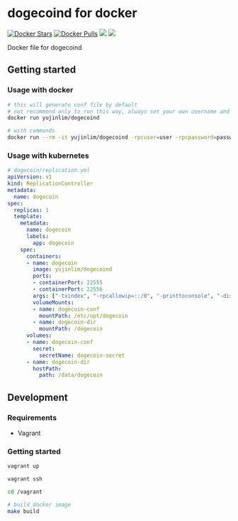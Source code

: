 # dogecoind for docker
[![Docker Stars](https://img.shields.io/docker/stars/yujinlim/dogecoind.svg?style=flat-square)]() [![Docker Pulls](https://img.shields.io/docker/pulls/yujinlim/dogecoind.svg?style=flat-square)]() [![](https://images.microbadger.com/badges/image/yujinlim/dogecoind.svg?style=flat-square)](https://microbadger.com/images/yujinlim/dogecoind "Get your own image badge on microbadger.com") [![](https://images.microbadger.com/badges/version/yujinlim/dogecoind.svg?style=flat-square)](https://microbadger.com/images/yujinlim/dogecoind "Get your own version badge on microbadger.com")

Docker file for dogecoind

## Getting started
### Usage with docker
```bash
# this will generate conf file by default
# not recommend only to run this way, always set your own username and password
docker run yujinlim/dogecoind

# with commands
docker run --rm -it yujinlim/dogecoind -rpcuser=user -rpcpassword=password -printtoconsole
```

### Usage with kubernetes
```yaml
# dogecoin/replication.yml
apiVersion: v1
kind: ReplicationController
metadata:
  name: dogecoin
spec:
  replicas: 1
  template:
    metadata:
      name: dogecoin
      labels:
        app: dogecoin
    spec:
      containers:
      - name: dogecoin
        image: yujinlim/dogecoind
        ports:
        - containerPort: 22555
        - containerPort: 22556
        args: ["-txindex", "-rpcallowip=::/0", "-printtoconsole", "-disablewallet", "-conf=/etc/opt/dogecoin/dogecoin.conf"]
        volumeMounts:
        - name: dogecoin-conf
          mountPath: /etc/opt/dogecoin
        - name: dogecoin-dir
          mountPath: /dogecoin
      volumes:
      - name: dogecoin-conf
        secret:
          secretName: dogecoin-secret
      - name: dogecoin-dir
        hostPath:
          path: /data/dogecoin
```

## Development
### Requirements
- Vagrant

### Getting started
```bash
vagrant up

vagrant ssh

cd /vagrant

# build docker image
make build
```

